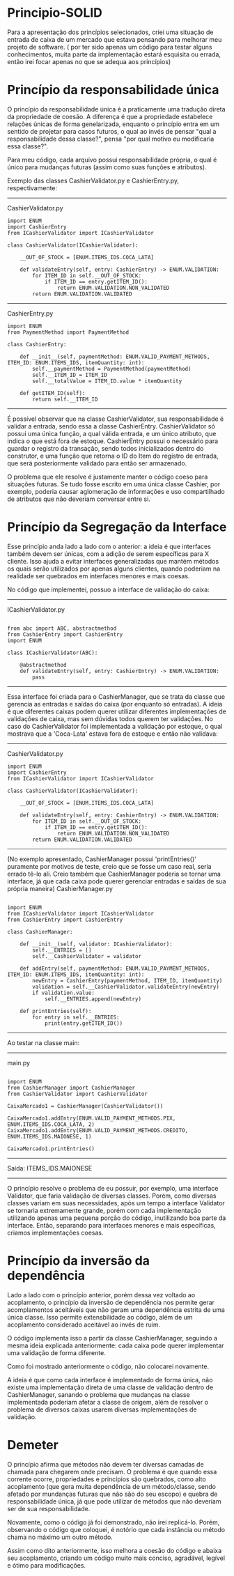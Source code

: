 # Principio-SOLID

Para a apresentação dos princípios selecionados, criei uma situação de entrada de caixa de um mercado que estava pensando para melhorar meu projeto de software. ( por ter sido apenas um código para testar alguns conhecimentos, muita parte da implementação estará esquisita ou errada, então irei focar apenas no que se adequa aos princípios)

# Princípio da responsabilidade única

O princípio da responsabilidade única é a praticamente uma tradução direta da propriedade de coesão. A diferença é que a propriedade estabelece relações únicas de forma genelarizada, enquanto o princípio entra em um sentido de projetar para casos futuros, o qual ao invés de pensar "qual a responsabilidade dessa classe?", pensa "por qual motivo eu modificaria essa classe?".

Para meu código, cada arquivo possui responsabilidade própria, o qual é único para mudanças futuras (assim como suas funções e atributos).

Exemplo das classes CashierValidator.py e CashierEntry.py, respectivamente:

----------------------------------------------------------------------
CashierValidator.py
```
import ENUM
import CashierEntry
from ICashierValidator import ICashierValidator

class CashierValidator(ICashierValidator):

    __OUT_OF_STOCK = [ENUM.ITEMS_IDS.COCA_LATA]
    
    def validateEntry(self, entry: CashierEntry) -> ENUM.VALIDATION:
        for ITEM_ID in self.__OUT_OF_STOCK:
            if ITEM_ID == entry.getITEM_ID():
                return ENUM.VALIDATION.NON_VALIDATED
        return ENUM.VALIDATION.VALIDATED

```

----------------------------------------------------------------------
CashierEntry.py
```
import ENUM
from PaymentMethod import PaymentMethod

class CashierEntry:

    def __init__(self, paymentMethod: ENUM.VALID_PAYMENT_METHODS, ITEM_ID: ENUM.ITEMS_IDS, itemQuantity: int):
        self.__paymentMethod = PaymentMethod(paymentMethod)
        self.__ITEM_ID = ITEM_ID
        self.__totalValue = ITEM_ID.value * itemQuantity

    def getITEM_ID(self):
        return self.__ITEM_ID
```

----------------------------------------------------------------------

É possível observar que na classe CashierValidator, sua responsabilidade é validar a entrada, sendo essa a classe CashierEntry. CashierValidator só possui uma única função, a qual válida entrada, e um único atributo, que indica o que está fora de estoque. CashierEntry possui o necessário para guardar o registro da transação, sendo todos inicializados dentro do construtor, e uma função que retorna o ID do Item do registro de entrada, que será posteriormente validado para então ser armazenado.

O problema que ele resolve é justamente manter o código coeso para situações futuras. Se tudo fosse escrito em uma única classe Cashier, por exemplo, poderia causar aglomeração de informações e uso compartilhado de atributos que não deveriam conversar entre si.

# Princípio da Segregação da Interface

Esse princípio anda lado a lado com o anterior: a ideia é que interfaces também devem ser únicas, com a adição de serem específicas para X cliente. Isso ajuda a evitar interfaces generalizadas que mantém métodos os quais serão utilizados por apenas alguns clientes, quando poderiam na realidade ser quebrados em interfaces menores e mais coesas.

No código que implementei, possuo a interface de validação do caixa:

----------------------------------------------------------------------
ICashierValidator.py
```

from abc import ABC, abstractmethod
from CashierEntry import CashierEntry
import ENUM

class ICashierValidator(ABC):

    @abstractmethod
    def validateEntry(self, entry: CashierEntry) -> ENUM.VALIDATION:
        pass

```

----------------------------------------------------------------------

Essa interface foi criada para o CashierManager, que se trata da classe que gerencia as entradas e saídas do caixa (por enquanto só entradas). A ideia é que diferentes caixas podem querer utilizar diferentes implementações de validações de caixa, mas sem dúvidas todos querem ter validações. No caso do CashierValidator foi implementada a validação por estoque, o qual mostrava que a 'Coca-Lata' estava fora de estoque e então não validava:

----------------------------------------------------------------------
CashierValidator.py
```
import ENUM
import CashierEntry
from ICashierValidator import ICashierValidator

class CashierValidator(ICashierValidator):

    __OUT_OF_STOCK = [ENUM.ITEMS_IDS.COCA_LATA]
    
    def validateEntry(self, entry: CashierEntry) -> ENUM.VALIDATION:
        for ITEM_ID in self.__OUT_OF_STOCK:
            if ITEM_ID == entry.getITEM_ID():
                return ENUM.VALIDATION.NON_VALIDATED
        return ENUM.VALIDATION.VALIDATED

```

----------------------------------------------------------------------
(No exemplo apresentado, CashierManager possui 'printEntries()' puramente por motivos de teste, creio que se fosse um caso real, seria errado tê-lo ali. Creio também que CashierManager poderia se tornar uma interface, já que cada caixa pode querer gerenciar entradas e saídas de sua própria maneira)
CashierManager.py
```

import ENUM
from ICashierValidator import ICashierValidator
from CashierEntry import CashierEntry

class CashierManager:

    def __init__(self, validator: ICashierValidator):
        self.__ENTRIES = []
        self.__CashierValidator = validator

    def addEntry(self, paymentMethod: ENUM.VALID_PAYMENT_METHODS, ITEM_ID: ENUM.ITEMS_IDS, itemQuantity: int):
        newEntry = CashierEntry(paymentMethod, ITEM_ID, itemQuantity)
        validation = self.__CashierValidator.validateEntry(newEntry)
        if validation.value:
            self.__ENTRIES.append(newEntry)

    def printEntries(self):
        for entry in self.__ENTRIES:
            print(entry.getITEM_ID())

```

----------------------------------------------------------------------

Ao testar na classe main:

----------------------------------------------------------------------
main.py
```

import ENUM
from CashierManager import CashierManager
from CashierValidator import CashierValidator

CaixaMercado1 = CashierManager(CashierValidator())

CaixaMercado1.addEntry(ENUM.VALID_PAYMENT_METHODS.PIX, ENUM.ITEMS_IDS.COCA_LATA, 2)
CaixaMercado1.addEntry(ENUM.VALID_PAYMENT_METHODS.CREDITO, ENUM.ITEMS_IDS.MAIONESE, 1)

CaixaMercado1.printEntries()

```

----------------------------------------------------------------------

Saída:
ITEMS_IDS.MAIONESE

----------------------------------------------------------------------

O princípio resolve o problema de eu possuir, por exemplo, uma interface Validator, que faria validação de diversas classes. Porém, como diversas classes variam em suas necessidades, após um tempo a interface Validator se tornaria extremamente grande, porém com cada implementação utilizando apenas uma pequena porção do código, inutilizando boa parte da interface. Então, separando para interfaces menores e mais específicas, criamos implementações coesas.

# Princípio da inversão da dependência

Lado a lado com o princípio anterior, porém dessa vez voltado ao acoplamento, o princípio da inversão de dependência nos permite gerar acomplamentos aceitáveis que não geram uma dependência estrita de uma única classe. Isso permite extensbilidade ao código, além de um acoplamento considerado aceitável ao invés de ruim.

O código implementa isso a partir da classe CashierManager, seguindo a mesma ideia explicada anteriormente: cada caixa pode querer implementar uma validação de forma diferente.

Como foi mostrado anteriormente o código, não colocarei novamente.

A ideia é que como cada interface é implementado de forma única, não existe uma implementação direta de uma classe de validação dentro de CashierManager, sanando o problema que mudanças na classe implementada poderiam afetar a classe de origem, além de resolver o problema de diversos caixas usarem diversas implementações de validação.

# Demeter 

O princípio afirma que métodos não devem ter diversas camadas de chamada para chegarem onde precisam. O problema é que quando essa corrente ocorre, propriedades e princípios são quebrados, como alto acoplamento (que gera muita dependência de um método/classe, sendo afetado por mundanças futuras que não são do seu escopo) e quebra de responsabilidade única, já que pode utilizar de métodos que não deveriam ser de sua responsabilidade.

Novamente, como o código já foi demonstrado, não irei replicá-lo. Porém, observando o código que coloquei, é notório que cada instância ou método chama no máximo um outro método.

Assim como dito anteriormente, isso melhora a coesão do código e abaixa seu acoplamento, criando um código muito mais conciso, agradável, legível e ótimo para modificações.
